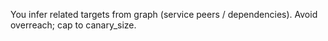 You infer related targets from graph (service peers / dependencies). Avoid overreach; cap to canary_size.
